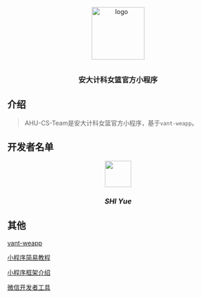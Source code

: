<p align="center">
  <img alt="logo" src="http://qcqo1h1n6.bkt.clouddn.com/image/static/logo.png" width="120" style="margin-bottom: 10px;">
</p>
<h3 align="center">安大计科女篮官方小程序</h3>


## 介绍

> AHU-CS-Team是安大计科女篮官方小程序，基于`vant-weapp`。

## 开发者名单
<p align="center">
    <img src="http://qcs4zgm4j.bkt.clouddn.com/myavatar.jpg" width="60" height="60">
    <h5 align="center" style="font-size:16px;">SHI Yue</h5>
</p>

## 其他

[vant-weapp](https://github.com/youzan/vant-weapp)

[小程序简易教程](https://mp.weixin.qq.com/debug/wxadoc/dev/)

[小程序框架介绍](https://mp.weixin.qq.com/debug/wxadoc/dev/framework/MINA.html)

[微信开发者工具](https://mp.weixin.qq.com/debug/wxadoc/dev/devtools/download.html)
